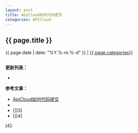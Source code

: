 ```yaml
---
layout: post
title: ApiCloud如何代码提交
categories: APICloud
---
```


## {{ page.title }}

{{ page.date | date: "%Y.%-m.%-d" }} | <a href="/archive#{{ page.categories }}">{{ page.categories}}</a>

```

```

**更新列表：**

*



**参考文章：**

* [ApiCloud如何代码提交][1]
* [][2]
* [][3]
* [][4]


[1]: https://blog.csdn.net/weixin_41722928/article/details/80922756
[2]: 
[3]: 
[4]: 